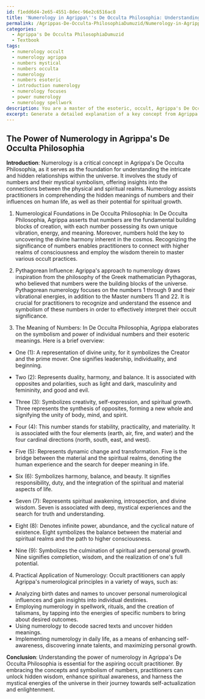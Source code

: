 ```yaml
---
id: f1edd6d4-2e65-4551-8dec-96e2c6516ac8
title: 'Numerology in Agrippa\''s De Occulta Philosophia: Understanding Hidden Relationships'
permalink: /Agrippas-De-Occulta-PhilosophiaDumuzid/Numerology-in-Agrippas-De-Occulta-Philosophia-Understanding-Hidden-Relationships/
categories:
  - Agrippa's De Occulta PhilosophiaDumuzid
  - Textbook
tags:
  - numerology occult
  - numerology agrippa
  - numbers mystical
  - numbers occulta
  - numerology
  - numbers esoteric
  - introduction numerology
  - numerology focuses
  - power numerology
  - numerology spellwork
description: You are a master of the esoteric, occult, Agrippa's De Occulta PhilosophiaDumuzid and education, you have written many textbooks on the subject in ways that provide students with rich and deep understanding of the subject. You are being asked to write textbook-like sections on a topic and you do it with full context, explainability, and reliability in accuracy to the true facts of the topic at hand, in a textbook style that a student would easily be able to learn from, in a rich, engaging, and contextual way. Always include relevant context (such as formulas and history), related concepts, and in a way that someone can gain deep insights from.
excerpt: Generate a detailed explanation of a key concept from Agrippa's De Occulta PhilosophiaDumuzid, suitable for inclusion in a grimoire, lesson, or treatise for an aspiring occult practitioner. Ensure the content is informationally dense and provides valuable insights to help the reader gain deep understanding of the concept.
---
```


## The Power of Numerology in Agrippa's De Occulta Philosophia

**Introduction**:
Numerology is a critical concept in Agrippa's De Occulta Philosophia, as it serves as the foundation for understanding the intricate and hidden relationships within the universe. It involves the study of numbers and their mystical symbolism, offering insights into the connections between the physical and spiritual realms. Numerology assists practitioners in comprehending the hidden meanings of numbers and their influences on human life, as well as their potential for spiritual growth.

1. Numerological Foundations in De Occulta Philosophia:
In De Occulta Philosophia, Agrippa asserts that numbers are the fundamental building blocks of creation, with each number possessing its own unique vibration, energy, and meaning. Moreover, numbers hold the key to uncovering the divine harmony inherent in the cosmos. Recognizing the significance of numbers enables practitioners to connect with higher realms of consciousness and employ the wisdom therein to master various occult practices.

2. Pythagorean Influence:
Agrippa's approach to numerology draws inspiration from the philosophy of the Greek mathematician Pythagoras, who believed that numbers were the building blocks of the universe. Pythagorean numerology focuses on the numbers 1 through 9 and their vibrational energies, in addition to the Master numbers 11 and 22. It is crucial for practitioners to recognize and understand the essence and symbolism of these numbers in order to effectively interpret their occult significance.

3. The Meaning of Numbers:
In De Occulta Philosophia, Agrippa elaborates on the symbolism and power of individual numbers and their esoteric meanings. Here is a brief overview:

- One (1): A representation of divine unity, for it symbolizes the Creator and the prime mover. One signifies leadership, individuality, and beginning.

- Two (2): Represents duality, harmony, and balance. It is associated with opposites and polarities, such as light and dark, masculinity and femininity, and good and evil.

- Three (3): Symbolizes creativity, self-expression, and spiritual growth. Three represents the synthesis of opposites, forming a new whole and signifying the unity of body, mind, and spirit.

- Four (4): This number stands for stability, practicality, and materiality. It is associated with the four elements (earth, air, fire, and water) and the four cardinal directions (north, south, east, and west).

- Five (5): Represents dynamic change and transformation. Five is the bridge between the material and the spiritual realms, denoting the human experience and the search for deeper meaning in life.

- Six (6): Symbolizes harmony, balance, and beauty. It signifies responsibility, duty, and the integration of the spiritual and material aspects of life.

- Seven (7): Represents spiritual awakening, introspection, and divine wisdom. Seven is associated with deep, mystical experiences and the search for truth and understanding.

- Eight (8): Denotes infinite power, abundance, and the cyclical nature of existence. Eight symbolizes the balance between the material and spiritual realms and the path to higher consciousness.

- Nine (9): Symbolizes the culmination of spiritual and personal growth. Nine signifies completion, wisdom, and the realization of one's full potential.

4. Practical Application of Numerology:
Occult practitioners can apply Agrippa's numerological principles in a variety of ways, such as:

- Analyzing birth dates and names to uncover personal numerological influences and gain insights into individual destinies.
- Employing numerology in spellwork, rituals, and the creation of talismans, by tapping into the energies of specific numbers to bring about desired outcomes.
- Using numerology to decode sacred texts and uncover hidden meanings.
- Implementing numerology in daily life, as a means of enhancing self-awareness, discovering innate talents, and maximizing personal growth.

**Conclusion**:
Understanding the power of numerology in Agrippa's De Occulta Philosophia is essential for the aspiring occult practitioner. By embracing the concepts and symbolism of numbers, practitioners can unlock hidden wisdom, enhance spiritual awareness, and harness the mystical energies of the universe in their journey towards self-actualization and enlightenment.
